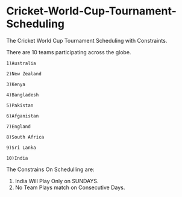 # Cricket-World-Cup-Tournament-Scheduling
The Cricket World Cup Tournament Scheduling with Constraints.

There are 10 teams participating across the globe.

    1)Australia

    2)New Zealand

    3)Kenya

    4)Bangladesh

    5)Pakistan

    6)Afganistan

    7)England

    8)South Africa

    9)Sri Lanka

    10)India




The Constrains On Schedulling are:
  1) India Will Play Only on SUNDAYS.
  2) No Team Plays match on Consecutive Days.
 
